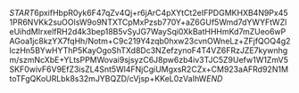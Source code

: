 $START$6pxifHbpR0yk6F47qZv4Qj+r6jArC4pXYtCt2eIFPDGMKHXB4N9Px451PR6NVKk2suOOlsW9o9NTXTCpMxPzsb770Y+aZ6GUf5Wmd7dYWYFtWZleUihdMIrxelfRH2d4k3bep18B5vSyJG7WaySqi0XkBatHHHmKd7mZUeo6wPAGoa1jc8kzYX7fqHh/Notm+C9c219Y4zqb0hxw23cvnOWneLz+ZFjfQOQ4g2lczHn5BYwHYThP5KayOgoShTXd8Dc3NZefzynoF4T4VZ6FRzJZE7kywnhgm/szmNcXbE+YLtsPPMWovai9sjsyzC6J8pw6zb4iv3TJC5Z9Uefw1W1ZmV5SKF0wivF6V9EfZ3isZL4Snt5Wl4FNjCgiUMgxsR2CZx+CM923aAFRd92N1MtoTFgQKoURLbk8s32mJYBQZD/cVjsp+KKeL0zVaIhW$END$
